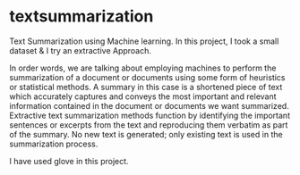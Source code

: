 # textsummarization
Text Summarization using Machine learning. In this project, I took a small dataset & I try an extractive Approach.

In order words, we are talking about employing machines to perform the summarization of a document or documents using some form of heuristics or statistical methods. A summary in this case is a shortened piece of text which accurately captures and conveys the most important and relevant information contained in the document or documents we want summarized. Extractive text summarization methods function by identifying the important sentences or excerpts from the text and reproducing them verbatim as part of the summary. No new text is generated; only existing text is used in the summarization process.

I have used glove in this project.


